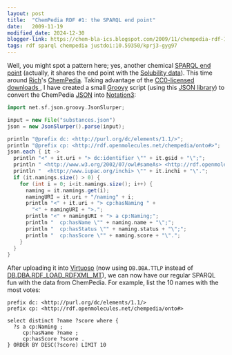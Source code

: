 ```yaml
---
layout: post
title:  "ChemPedia RDF #1: the SPARQL end point"
date:   2009-11-19
modified_date: 2024-12-30
blogger-link: https://chem-bla-ics.blogspot.com/2009/11/chempedia-rdf-1-sparql-end-point.html
tags: rdf sparql chempedia justdoi:10.59350/kprj3-gyg97
---
```


Well, you might spot a pattern here; yes, another chemical [SPARQL end point](http://pele.farmbio.uu.se/cc0/sparql)
(actually, it shares the end point with the [Solubility data](http://chem-bla-ics.blogspot.com/2009/11/open-notebook-science-solubility-sparql.html)).
This time around [Rich](http://depth-first.com/)'s [ChemPedia](http://chempedia.com/substances). Taking advantage of the
[CC0-licensed downloads <i class="fa-solid fa-recycle fa-xs"></i>](https://doi.org/10.59350/kprj3-gyg97),
I have created a small [Groovy](http://groovy.codehaus.org/) script (using this [JSON library](http://json-lib.sourceforge.net/))
to convert the ChemPedia [JSON](http://en.wikipedia.org/wiki/Json) into
[Notation3](http://en.wikipedia.org/wiki/Notation3):

```groovy
import net.sf.json.groovy.JsonSlurper;

input = new File("substances.json")
json = new JsonSlurper().parse(input);

println "@prefix dc: <http://purl.org/dc/elements/1.1/>";
println "@prefix cp: <http://rdf.openmolecules.net/chempedia/onto#>";
json.each { it ->
  println "<" + it.uri + "> dc:identifier \"" + it.gsid + "\";";
  println " <http://www.w3.org/2002/07/owl#sameAs> <http://rdf.openmolecules.net/?" + it.inchi + ">;";
  println "  <http://www.iupac.org/inchi> \"" + it.inchi + "\".";
  if (it.namings.size() > 0) {
    for (int i = 0; i<it.namings.size(); i++) {
      naming = it.namings.get(i);
      namingURI = it.uri + "/naming" + i;
      println "<" + it.uri + "> cp:hasNaming " +
        "<" + namingURI + ">.";
      println "<" + namingURI + "> a cp:Naming;";
      println "  cp:hasName \"" + naming.name + "\";";
      println "  cp:hasStatus \"" + naming.status + "\";";
      println "  cp:hasScore \"" + naming.score + "\".";
    }
  }
}
```

After uploading it into [Virtuoso](http://virtuoso.openlinksw.com/dataspace/dav/wiki/Main/VOSIndex) (now using `DB.DBA.TTLP` instead of
[DB.DBA.RDF_LOAD_RDFXML_MT](http://chem-bla-ics.blogspot.com/2009/09/nmrshiftdb-enters-rdfopenmoleculesnet-2.html)), we can now have our
regular SPARQL fun with the data from ChemPedia. For example, list the 10 names with the most votes:

```sparql
prefix dc: <http://purl.org/dc/elements/1.1/>
prefix cp: <http://rdf.openmolecules.net/chempedia/onto#>

select distinct ?name ?score where {
  ?s a cp:Naming ;
     cp:hasName ?name ;
     cp:hasScore ?score .
} ORDER BY DESC(?score) LIMIT 10
```
